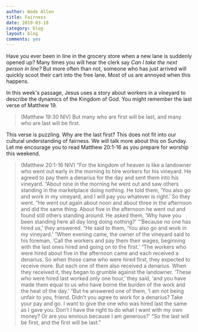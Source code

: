 ```yaml
---
author: Wade Allen
title: Fairness
date: 2019-03-18
category: blog
layout: blog
comments: yes
---
```


Have you ever been in line in the grocery store when a new lane is suddenly opened up? Many times you will hear the clerk say *Can I take the next person in line?* But more often than not, someone who has just arrived will quickly scoot their cart into the free lane. Most of us are annoyed when this happens. 

In this week's passage, Jesus uses a story about workers in a vineyard to describe the dynamics of the Kingdom of God. You might remember the last verse of Matthew 19.

>(Matthew 19:30 NIV) But many who are first will be last, and many who are last will be first.

This verse is puzzling. Why are the last first? This does not fit into our cultural understanding of fairness. We will talk more about this on Sunday. Let me encourage you to read Matthew 20:1-16 as you prepare for worship this weekend.


>(Matthew 20:1-16 NIV) “For the kingdom of heaven is like a landowner who went out early in the morning to hire workers for his vineyard. He agreed to pay them a denarius for the day and sent them into his vineyard. “About nine in the morning he went out and saw others standing in the marketplace doing nothing. He told them, ‘You also go and work in my vineyard, and I will pay you whatever is right.’ So they went. “He went out again about noon and about three in the afternoon and did the same thing. About five in the afternoon he went out and found still others standing around. He asked them, ‘Why have you been standing here all day long doing nothing?’ “‘Because no one has hired us,’ they answered. “He said to them, ‘You also go and work in my vineyard.’ “When evening came, the owner of the vineyard said to his foreman, ‘Call the workers and pay them their wages, beginning with the last ones hired and going on to the first.’ “The workers who were hired about five in the afternoon came and each received a denarius. So when those came who were hired first, they expected to receive more. But each one of them also received a denarius. When they received it, they began to grumble against the landowner. ‘These who were hired last worked only one hour,’ they said, ‘and you have made them equal to us who have borne the burden of the work and the heat of the day.’ “But he answered one of them, ‘I am not being unfair to you, friend. Didn’t you agree to work for a denarius? Take your pay and go. I want to give the one who was hired last the same as I gave you. Don’t I have the right to do what I want with my own money? Or are you envious because I am generous?’ “So the last will be first, and the first will be last.”

 
